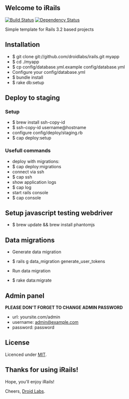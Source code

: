 ## Welcome to iRails

[![Build Status](https://secure.travis-ci.org/droidlabs/irails.png)](https://travis-ci.org/droidlabs/irails)
[![Dependency Status](https://gemnasium.com/droidlabs/irails.png)](https://gemnasium.com/droidlabs/irails)

Simple template for Rails 3.2 based projects

## Installation

* $ git clone git://github.com/droidlabs/irails.git myapp
* $ cd ./myapp
* $ cp config/database.yml.example config/database.yml
* Configure your config/database.yml
* $ bundle install
* $ rake db:setup

## Deploy to staging

### Setup

* $ brew install ssh-copy-id
* $ ssh-copy-id username@hostname
* configure config/deploy/staging.rb
* $ cap deploy:setup

### Usefull commands
* deploy with migrations:
* $ cap deploy:migrations
* connect via ssh
* $ cap ssh
* show application logs
* $ cap log
* start rails console
* $ cap console

## Setup javascript testing webdriver

* $ brew update && brew install phantomjs

## Data migrations

* Generate data migration
* $ rails g data_migration generate_user_tokens

* Run data migration
* $ rake data:migrate

## Admin panel

**PLEASE DON'T FORGET TO CHANGE ADMIN PASSWORD**

* url: yoursite.com/admin
* username: admin@example.com
* password: password

## License

Licenced under [MIT](http://www.opensource.org/licenses/mit-license.php).

## Thanks for using iRails!

Hope, you'll enjoy iRails!

Cheers, [Droid Labs](http://droidlabs.pro).

